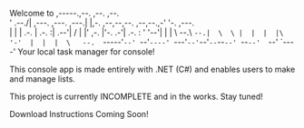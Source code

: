   Welcome to 
 ,-----.,--.                 ,--.                        ,--.          
'  .--./|  ,---. ,---.  ,---.|  |,-. ,--,--,--. ,--,--.,-'  '-. ,---.  
|  |    |  .-.  | .-. :| .--'|     / |        |' ,-.  |'-.  .-'| .-. : 
'  '--'\|  | |  \   --.\ `--.|  \  \ |  |  |  |\ '-'  |  |  |  \   --. 
 `-----'`--' `--'`----' `---'`--'`--'`--`--`--' `--`--'  `--'   `----' 
  Your local task manager for console!

This console app is made entirely with .NET (C#) and enables users to make and manage lists.

This project is currently INCOMPLETE and in the works. Stay tuned!

Download Instructions Coming Soon! 
